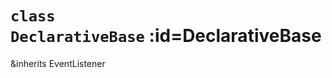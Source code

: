 
# <code>class <b>DeclarativeBase</b></code> :id=DeclarativeBase

&inherits EventListener












        